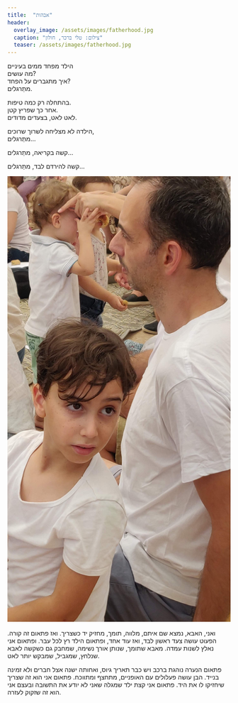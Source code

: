 ```yaml
---
title:  "אבהות"
header:
  overlay_image: /assets/images/fatherhood.jpg
  caption: "צילום: טלי ברכר, חולון"
  teaser: /assets/images/fatherhood.jpg
---
```


הילד מפחד ממים בעיניים  
מה עושים?  
איך מתגברים על הפחד?  
מתַרגלים.
<!--more-->

בהתחלה רק כמה טיפות.  
אחר כך שפריץ קטן.  
לאט לאט, בצעדים מדודים.

הילדה לא מצליחה לשרוך שרוכים,  
מתַרגלים...

קשה בקריאה, מתַרגלים...

קשה להירדם לבד, מתַרגלים...

![אבא ובן](/assets/images/father-son.jpg)

ואני, האבא, נמצא שם איתם, מלווה, תומך, מחזיק יד כשצריך. ואז פתאום זה קורה.
הפעוט עושה צעד ראשון לבד, ואז עוד אחד, ופתאום הילד רץ לכל עבר. ופתאום אני נאלץ לשנות עמדה.
מאבא שתומך, שנותן אורך נשימה, שמחבק גם כשקשה לאבא שנלחץ, שמגביל, שמבקש יותר לאט.

פתאום הנערה נוהגת ברכב ויש כבר תאריך גיוס, ואחותה ישנה אצל חברים ולא זמינה בנייד.
הבן עושה פעלולים עם האופניים, מתחצף ומתווכח. פתאום אני הוא זה שצריך שיחזיקו לו את היד.
פתאום אני קצת ילד שמגלה שאני לא יודע את התשובה ובעצם אני הוא זה שזקוק לעזרה.